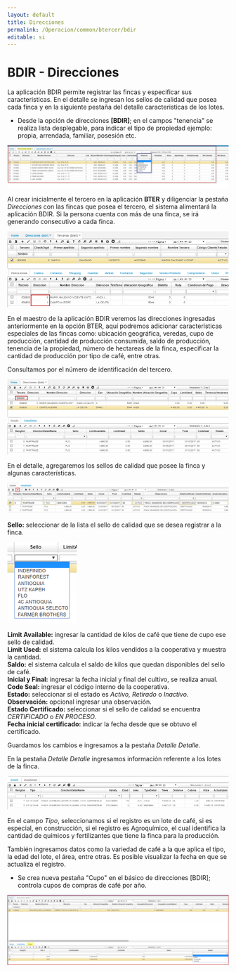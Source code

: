 ```yaml
---
layout: default
title: Direcciones
permalink: /Operacion/common/btercer/bdir
editable: si
---
```


# BDIR - Direcciones

La aplicación BDIR permite registrar las fincas y especificar sus caracteristicas. En el detalle se ingresan los sellos de calidad que posea cada finca y  en la siguiente pestaña del detalle caracteristicas de los lotes.  

* Desde la opción de direcciones **[BDIR]**; en el campos "tenencia" se realiza lista desplegable, para indicar el tipo de propiedad ejemplo: propia, arrendada, familiar, posesión etc.  

![](bdir11.png)

Al crear inicialmente el tercero en la aplicación **BTER** y diligenciar la pestaña _Direcciones_ con las fincas que posea el tercero, el sistema alimentará la aplicación BDIR. Si la persona cuenta con más de una finca, se irá generando consecutivo a cada finca.  

![](bdir.png)

En el maestro de la aplicación BDIR veremos las direcciones ingresadas anteriormente en la opción BTER, aquí podremos adicionar características especiales de las fincas como: ubicación geográfica, veredas, cupo de producción, cantidad de producción consumida, saldo de producción, tenencia de la propiedad, número de hectareas de la finca, especificar la cantidad de producción por tipo de café, entre otras.  

Consultamos por el número de identificación del tercero.  

![](bdir1.png)

En el detalle, agregaremos los sellos de calidad que posee la finca y algunas características.  

![](bdir2.png)

**Sello:** seleccionar de la lista el sello de calidad que se desea registrar a la finca.  

![](bdir3.png)

**Limit Available:** ingresar la cantidad de kilos de café que tiene de cupo ese sello de calidad.  
**Limit Used:** el sistema calcula los kilos vendidos a la cooperativa y muestra la cantidad.  
**Saldo:** el sistema calcula el saldo de kilos que quedan disponibles del sello de café.  
**Inicial y Final:** ingresar la fecha inicial y final del cultivo, se realiza anual.  
**Code Seal:** ingresar el código interno de la cooperativa.  
**Estado:** seleccionar si el estado es _Activo, Retirado_ o _Inactivo_.  
**Observación:** opcional ingresar una observación.  
**Estado Certificado:** seleccionar si el sello de calidad se encuentra _CERTIFICADO_ o _EN PROCESO_.  
**Fecha inicial certificado:** indicar la fecha desde que se obtuvo el certificado.  

Guardamos los cambios e ingresamos a la pestaña _Detalle Detalle_.  

En la pestaña _Detalle Detalle_ ingresamos información referente a los lotes de la finca.  

![](bdir4.png)

En el campo _Tipo_, seleccionamos si el registro es un lote de café, si es especial, en construcción, si el registro es Agroquímico, el cual identifica la cantidad de químicos y fertilizantes que tiene la finca para la producción.  

También ingresamos datos como la variedad de café a la que aplica el tipo, la edad del lote, el área, entre otras. Es posible visualizar la fecha en que se actualiza el registro.  

* Se crea nueva pestaña "Cupo" en el básico de direcciones [BDIR]; controla cupos de compras de café por año.  

![](bdir5.png)





